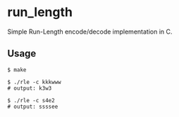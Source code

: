 # run_length
Simple Run-Length encode/decode implementation in C.

## Usage
```
$ make

$ ./rle -c kkkwww
# output: k3w3

$ ./rle -c s4e2
# output: ssssee
```